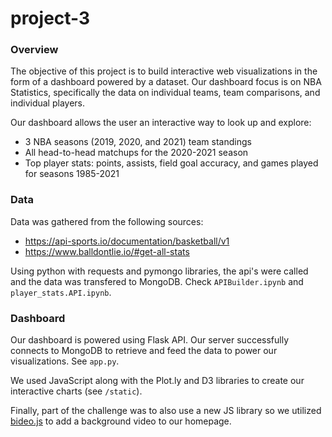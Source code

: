 # project-3
### Overview
The objective of this project is to build interactive web visualizations in the form of a dashboard powered by a dataset. Our dashboard focus is on NBA Statistics, specifically the data on individual teams, team comparisons, and individual players.

Our dashboard allows the user an interactive way to look up and explore:
- 3 NBA seasons (2019, 2020, and 2021) team standings
- All head-to-head matchups for the 2020-2021 season
- Top player stats: points, assists, field goal accuracy, and games played for seasons 1985-2021

### Data
Data was gathered from the following sources:
- https://api-sports.io/documentation/basketball/v1 
- https://www.balldontlie.io/#get-all-stats

Using python with requests and pymongo libraries, the api's were called and the data was transfered to MongoDB. Check `APIBuilder.ipynb` and `player_stats.API.ipynb`.

### Dashboard
Our dashboard is powered using Flask API. Our server successfully connects to MongoDB to retrieve and feed the data to power our visualizations. See `app.py`.

We used JavaScript along with the Plot.ly and D3 libraries to create our interactive charts (see `/static`). 

Finally, part of the challenge was to also use a new JS library so we utilized [bideo.js](https://github.com/rishabhp/bideo.js) to add a background video to our homepage. 
